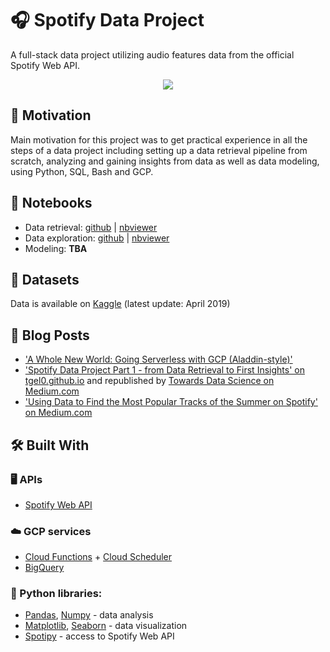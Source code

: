 # 🎧 Spotify Data Project

A full-stack data project utilizing audio features data from the official Spotify Web API.

<p align="center">
<img align="center" src="https://github.com/tgel0/spotify-data/blob/master/GCP_diagram.png?raw=true">
</p>

## 🌱 Motivation

Main motivation for this project was to get practical experience in all the steps of a data project including setting up a data retrieval pipeline from scratch, analyzing and gaining insights from data as well as data modeling, using Python, SQL, Bash and GCP.

## 📓 Notebooks

* Data retrieval: [github](https://github.com/tgel0/spotify-data/blob/master/notebooks/SpotifyDataRetrieval.ipynb) | [nbviewer](http://nbviewer.jupyter.org/github/tgel0/spotify-data/blob/master/notebooks/SpotifyDataRetrieval.ipynb)
* Data exploration: [github](https://github.com/tgel0/spotify-data/blob/master/notebooks/SpotifyDataExploPopularity.ipynb) | [nbviewer](http://nbviewer.jupyter.org/github/tgel0/spotify-data/blob/master/notebooks/SpotifyDataExploPopularity.ipynb)
* Modeling: **TBA**

## 📁 Datasets

Data is available on [Kaggle](https://www.kaggle.com/tomigelo/spotify-audio-features) (latest update: April 2019)


## 📝 Blog Posts

+ ['A Whole New World: Going Serverless with GCP (Aladdin-style)'](https://tgel0.github.io/blog/A-Whole-New-World-Going-Serverless-with-GCP-Aladdin-Style/)
+ ['Spotify Data Project Part 1 - from Data Retrieval to First Insights' on tgel0.github.io](https://tgel0.github.io/blog/spotify-data-project-part-1-from-data-retrieval-to-first-insights/) and republished by [Towards Data Science on Medium.com](https://towardsdatascience.com/spotify-data-project-part-1-from-data-retrieval-to-first-insights-f5f819f8e1c3)
+ ['Using Data to Find the Most Popular Tracks of the Summer on Spotify' on Medium.com](https://medium.com/@tgel0/kiki-do-you-analyze-me-using-data-to-find-the-most-popular-tracks-of-the-summer-on-spotify-67ba8ef5773c)

## 🛠️ Built With

### 🖥️ APIs

+ [Spotify Web API](https://developer.spotify.com/documentation/web-api/)

### ☁️ GCP services

+ [Cloud Functions](https://cloud.google.com/functions/) + [Cloud Scheduler](https://cloud.google.com/scheduler/)
+ [BigQuery](https://cloud.google.com/bigquery/)

### 🐍 Python libraries:

* [Pandas](http://pandas.pydata.org/), [Numpy](http://www.numpy.org/) - data analysis
* [Matplotlib](https://matplotlib.org/), [Seaborn](https://seaborn.pydata.org/) - data visualization
* [Spotipy](https://spotipy.readthedocs.io/) - access to Spotify Web API
